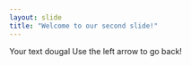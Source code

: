 ```yaml
---
layout: slide
title: "Welcome to our second slide!"
---
```

Your text dougal
Use the left arrow to go back!
